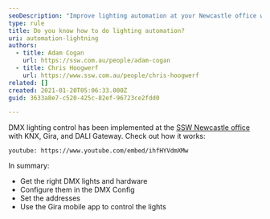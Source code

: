 ```yaml
---
seoDescription: "Improve lighting automation at your Newcastle office with DMX control, KNX integration and Gira mobile app."
type: rule
title: Do you know how to do lighting automation?
uri: automation-lightning
authors:
  - title: Adam Cogan
    url: https://ssw.com.au/people/adam-cogan
  - title: Chris Hoogwerf
    url: https://www.ssw.com.au/people/chris-hoogwerf
related: []
created: 2021-01-20T05:06:33.000Z
guid: 3633a8e7-c520-425c-82ef-96723ce2fdd0

---
```


DMX lighting control has been implemented at the [SSW Newcastle office](https://www.ssw.com.au/ssw/Company/Offices/Newcastle/) with KNX, Gira, and DALI Gateway. Check out how it works:

`youtube: https://www.youtube.com/embed/ihfHYVdmXMw`
            
<!--endintro-->

In summary:
- Get the right DMX lights and hardware
- Configure them in the DMX Config
- Set the addresses
- Use the Gira mobile app to control the lights
